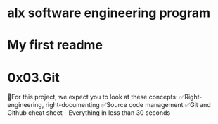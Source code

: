 # alx software engineering program
# My first readme
# 0x03.Git

📌For this project, we expect you to look at these concepts:
    ✅Right-engineering, right-documenting
    ✅Source code management
    ✅Git and Github cheat sheet - Everything in less than 30 seconds
